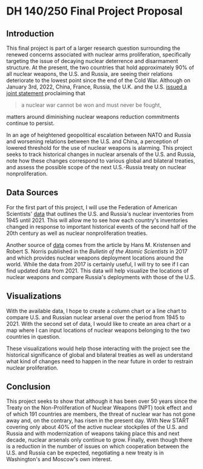 # DH 140/250 Final Project Proposal
## Introduction 
This final project is part of a larger research question surrounding the renewed concerns associated with nuclear arms proliferation, specifically targeting the issue of decaying nuclear deterrence and disarmament structure. At the present, the two countries that hold approximately 90% of all nuclear weapons, the U.S. and Russia, are seeing their relations deteriorate to the lowest point since the end of the Cold War. Although on January 3rd, 2022, China, France, Russia, the U.K. and the U.S. [issued a joint statement](https://www.whitehouse.gov/briefing-room/statements-releases/2022/01/03/p5-statement-on-preventing-nuclear-war-and-avoiding-arms-races/#:~:text=We%20affirm%20that%20a%20nuclear,and%20must%20never%20be%20fought.&text=We%20reaffirm%20the%20importance%20of,arms%20control%20agreements%20and%20commitments.) proclaiming that 
> a nuclear war cannot be won and must never be fought,
  
matters around diminishing nuclear weapons reduction commitments continue to persist. 
  
In an age of heightened geopolitical escalation between NATO and Russia and worsening relations between the U.S. and China, a perception of lowered threshold for the use of nuclear weapons is alarming. This project seeks to track historical changes in nuclear arsenals of the U.S. and Russia, note how these changes correspond to various global and bilateral treaties, and assess the possible scope of the next U.S.-Russia treaty on nuclear nonproliferation. 
  
## Data Sources
For the first part of this project, I will use the Federation of American Scientists' [data](https://fas.org/issues/nuclear-weapons/status-world-nuclear-forces/) that outlines the U.S. and Russia's nuclear inventories from 1945 until 2021. This will allow me to see how each country's inventories changed in response to important historical events of the second half of the 20th century as well as nuclear nonproliferation treaties.
  
Another source of [data](https://www.tandfonline.com/doi/full/10.1080/00963402.2017.1363995) comes from the article by Hans M. Kristensen and Robert S. Norris published in the *Bulletin of the Atomic Scientists* in 2017 and which provides nuclear weapons deployment locations around the world. While the data from 2017 is certainly useful, I will try to see if I can find updated data from 2021. This data will help visualize the locations of nuclear weapons and compare Russia's deployments with those of the U.S. 
  
## Visualizations 
With the available data, I hope to create a column chart or a line chart to compare U.S. and Russian nuclear arsenal over the period from 1945 to 2021. With the second set of data, I would like to create an area chart or a map where I can input locations of nuclear weapons belonging to the two countries in question. 
  
These visualizations would help those interacting with the project see the historical significance of global and bilateral treaties as well as understand what kind of changes need to happen in the near future in order to restrain nuclear proliferation. 

## Conclusion
This project seeks to show that although it has been over 50 years since the Treaty on the Non-Proliferation of Nuclear Weapons (NPT) took effect and of which 191 countries are members, the threat of nuclear war has not gone away and, on the contrary, has risen in the present day. With New START covering only about 40% of the active nuclear stockpiles of the U.S. and Russia and with modernization of weapons taking place this and next decade, nuclear arsenals only continue to grow. Finally, even though there is a reduction in the number of issues on which cooperation between the U.S. and Russia can be expected, negotiating a new treaty is in Washington's and Moscow's own interest.


